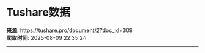 # Tushare数据

**来源**: https://tushare.pro/document/2?doc_id=309  
**爬取时间**: 2025-08-09 22:35:24

---



